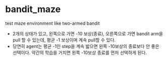 # bandit_maze
test maze environment like two-armed bandit

* 2개의 상태가 있고, 왼쪽으로 가면 -10 보상(종료), 오른쪽으로 가면 bandit arm을 pull 할 수 있는데, 평균 -1 보상이며 계속 pull할 수 있다. 
* 당연히 agent는 평균 -1인 step을 계속 밟으면 왼쪽 -10보상의 종료보다 안 좋은 선택이다. 약간의 학습을 거치면 왼쪽 -10보상 종료를 먼저 선택하게 된다.